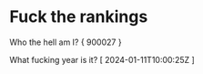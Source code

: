 # Fuck the rankings

Who the hell am I?
{ 900027 }

What fucking year is it?
[ 2024-01-11T10:00:25Z ]
